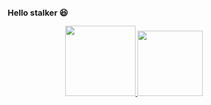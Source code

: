 ### Hello stalker 😆
<div align="center">
  <a href="https://github.com/Enriyuu">
  <img height="140em" src="https://github-readme-stats.vercel.app/api?username=Enriyuu&show_icons=true&theme=dracula&include_all_commits=true&count_private=true"/>
  <img height="130em" src="https://github-readme-stats.vercel.app/api/top-langs/?username=Enriyuu&layout=compact&langs_count=7&theme=dracula"/>
</div>
